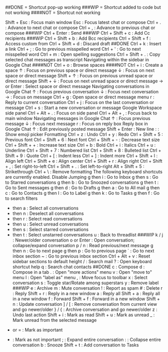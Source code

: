 ##DONE = Shortcut pop-up working
###WIP = Shortcut added to code but not working
####NOT = Shortcut not working

Shift + Esc :	Focus main window
Esc :	Focus latest chat or compose
Ctrl + . :	Advance to next chat or compose
Ctrl + , :	Advance to previous chat or compose
###WIP Ctrl + Enter :	Send
###WIP Ctrl + Shift + c :	Add Cc recipients
###WIP Ctrl + Shift + b :	Add Bcc recipients
Ctrl + Shift + f :	Access custom from
Ctrl + Shift + d :	Discard draft
##DONE Ctrl + k :	Insert a link
Ctrl + ; :	Go to previous misspelled word
Ctrl + ' :	Go to next misspelled word
Ctrl + m :	Open spelling suggestions
Ctrl + Shift + . :	Copy selected chat messages as transcript
Navigating within the sidebar in Google Chat
####NOT Ctrl + o :	Browse spaces
####NOT Ctrl + i :	Create a space
↑ :	Focus on previous space or direct message
↓ :	Focus on next space or direct message
Shift + ↑ :	Focus on previous unread space or direct message
Shift + ↓ :	Focus on next unread space or direct message
→ or Enter :	Select space or direct message
Navigating conversations in Google Chat
↑ :	Focus previous conversation
↓ :	Focus next conversation
→ :	Focus on message
Ctrl + g :	Open space or direct message menu
r :	Reply to current conversation
Ctrl + j :	Focus on the last conversation or message
Ctrl + s :	Start a new conversation or message
Google Workspace side panel
Ctrl + Alt + . :	Focus on side panel
Ctrl + Alt + , :	Focus back to main window
Navigating messages in Google Chat
↑ :	Focus previous message
↓ :	Focus next message
r :	Focus on reply box
Reply box in Google Chat
↑ :	Edit previously posted message
Shift + Enter :	New line
: :	Show emoji picker
Formatting
Ctrl + z :	Undo
Ctrl + y :	Redo
Ctrl + Shift + 5 :	Previous font
Ctrl + Shift + 6 :	Next font
Ctrl + Shift + - :	Decrease text size
Ctrl + Shift + + :	Increase text size
Ctrl + b :	Bold
Ctrl + i :	Italics
Ctrl + u :	Underline
Ctrl + Shift + 7 :	Numbered list
Ctrl + Shift + 8 :	Bulleted list
Ctrl + Shift + 9 :	Quote
Ctrl + [ :	Indent less
Ctrl + ] :	Indent more
Ctrl + Shift + l :	Align left
Ctrl + Shift + e :	Align center
Ctrl + Shift + r :	Align right
Ctrl + Shift + , :	Set right-to-left
Ctrl + Shift + . :	Set left-to-right
Alt + Shift + 5 :	Strikethrough
Ctrl + \ :	Remove formatting
The following keyboard shortcuts are currently enabled. Disable
Jumping
g then i :	Go to Inbox
g then s :	Go to Starred conversations
g then b :	Go to Snoozed conversations
g then t :	Go to Sent messages
g then d :	Go to Drafts
g then a :	Go to All mail
g then c :	Go to Contacts
g then l :	Go to Label
g then k :	Go to Tasks
g then f :	Go to search filters
* then a :	Select all conversations
* then n :	Deselect all conversations
* then r :	Select read conversations
* then u :	Select unread conversations
* then s :	Select starred conversations
* then t :	Select unstarred conversations
u :	Back to threadlist
###WIP k / j :	Newer/older conversation
o or Enter :	Open conversation; collapse/expand conversation
p / n :	Read previous/next message
g then n :	Go to next page
g then p :	Go to previous page
` :	Go to next inbox section
~ :	Go to previous inbox section
Ctrl + Alt + v :	Reset sidebar sections to default height
/ :	Search mail
? :	Open keyboard shortcut help
q :	Search chat contacts
##DONE c :	Compose
d :	Compose in a tab
. :	Open "more actions" menu
v :	Open "move to" menu
l :	Open "label as" menu
, :	Move focus to toolbar
x :	Select conversation
s :	Toggle star/Rotate among superstars
y :	Remove label
###WIP e :	Archive
m :	Mute conversation
! :	Report as spam
\# :	Delete
r :	Reply
Shift + r :	Reply in a new window
a :	Reply all
Shift + a :	Reply all in a new window
f :	Forward
Shift + f :	Forward in a new window
Shift + n :	Update conversation
] / [ :	Remove conversation from current view and go newer/older
} / { :	Archive conversation and go newer/older
z :	Undo last action
Shift + i :	Mark as read
Shift + u :	Mark as unread
_ :	Mark unread from the selected message
+ or = :	Mark as important
- :	Mark as not important
; :	Expand entire conversation
: :	Collapse entire conversation
b :	Snooze
Shift + t :	Add conversation to Tasks